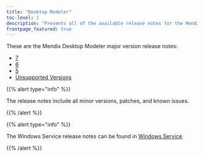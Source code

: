 ```yaml
---
title: "Desktop Modeler"
toc-level: 1
description: "Presents all of the available release notes for the Mendix Desktop Modeler."
frontpage_featured: true
---
```


These are the Mendix Desktop Modeler major version release notes:

* [7](7)
* [6](6)
* [5](5)
* [Unsupported Versions](unsupported-versions)

{{% alert type="info" %}}

The release notes include all minor versions, patches, and known issues.

{{% /alert %}}

{{% alert type="info" %}}

The Windows Service release notes can be found in [Windows Service](windows-service).

{{% /alert %}}

